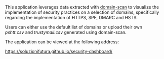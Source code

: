 This application leverages data extracted with [domain-scan](https://github.com/18F/domain-scan) to visualize the implementation of security practices on a selection of domains, specifically regarding the implementation of HTTPS, SPF, DMARC and HSTS.

Users can either use the default list of domains or upload their own *pshtt.csv* and *trustymail.csv* generated using domain-scan.

The application can be viewed at the following address:

https://soluzionifutura.github.io/security-dashboard/
